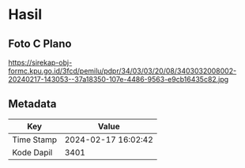 # Hasil

## Foto C Plano

https://sirekap-obj-formc.kpu.go.id/3fcd/pemilu/pdpr/34/03/03/20/08/3403032008002-20240217-143053--37a18350-107e-4486-9563-e9cb16435c82.jpg


## Metadata

| Key        | Value               |
| ---------- | ------------------- |
| Time Stamp | 2024-02-17 16:02:42 |
| Kode Dapil | 3401                |



